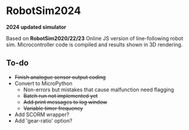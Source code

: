 # RobotSim2024
 **2024 updated simulator**

Based on **RobotSim2020/22/23**
Online JS version of line-following robot sim. Microcontroller code is compiled and results shown in 3D rendering.

## To-do
- ~~Finish analogue sensor output coding~~
- Convert to MicroPython
  - Non-errors but mistakes that cause malfunction need flagging
  - ~~Batch run not implemented yet~~
  - ~~Add print messages to log window~~
  - ~~Variable timer frequency~~
- Add SCORM wrapper?
- Add 'gear-ratio' option?

